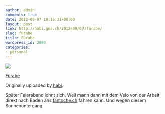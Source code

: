 ```yaml
---
author: admin
comments: true
date: 2012-09-07 18:16:31+00:00
layout: post
link: http://habi.gna.ch/2012/09/07/furabe/
slug: furabe
title: Fürabe
wordpress_id: 2888
categories:
- personal
---
```



 [![](http://farm9.staticflickr.com/8437/7950756736_daa3879ee1_m.jpg)](http://www.flickr.com/photos/habi/7950756736/)
   

 
  [Fürabe](http://www.flickr.com/photos/habi/7950756736/)
    

  Originally uploaded by [habi](http://www.flickr.com/photos/habi/).
 



Später Feierabend lohnt sich. Weil mann dann mit dem Velo von der Arbeit  direkt nach Baden ans [fantoche.ch](http://fantoche.ch) fahren kann. Und wegen diesem Sonnenuntergang.
  

